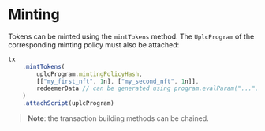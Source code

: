 # Minting

Tokens can be minted using the `mintTokens` method. The `UplcProgram` of the corresponding minting policy must also be attached:

```js
tx
    .mintTokens(
        uplcProgram.mintingPolicyHash, 
        [["my_first_nft", 1n], ["my_second_nft", 1n]], 
        redeemerData // can be generated using program.evalParam("...").data
    )
    .attachScript(uplcProgram)
```

> **Note**: the transaction building methods can be chained.